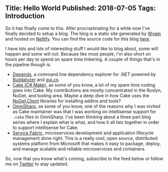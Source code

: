 Title: Hello World
Published: 2018-07-05
Tags: Introduction
---
So it has finally come to this. After procrastinating for a while now I've finally decided to setup a blog. The blog is a static site generated by [Wyam](https://wyam.io/) and hosted on [Netlify](https://www.netlify.com/). You can find the source code for this blog [here](https://github.com/bjorkstromm/martinbjorkstrom.com).

I have lots and lots of interesting stuff I would like to blog about, some will happen and some will not. Because like most people, I'm also short on hours per day to spend on spare time tinkering. A couple of things that's in the pipeline though is:
* [Depends](https://github.com/bjorkstromm/depends), a command line dependency explorer for .NET powered by [Buildalyzer](https://github.com/daveaglick/Buildalyzer) and [gui.cs](https://github.com/migueldeicaza/gui.cs).
* [Cake (C# Make)](https://cakebuild.net/), as some of you know, a lot of my spare time coding goes into Cake. My contributions are mostly concentrated in the Roslyn, NuGet, and tooling area. Maybe a deep dive in how Cake uses the [NuGet.Client](https://github.com/NuGet/NuGet.Client/) libraries for installing addins and tools?
* [OmniSharp](http://www.omnisharp.net/), as some of you know, one of the reasons why I was invited as Cake maintainer was that I was working on intellisense support for `.cake` files in OmniSharp. I've been thinking about a three part blog series where I explain what is what, and how it all ties together in order to support intellisense for Cake.
* [Service Fabric](https://docs.microsoft.com/en-us/azure/service-fabric/), microservices development and application lifecycle management done right. This is a really cool, open source, distributed systems platform from Microsoft that makes it easy to package, deploy, and manage scalable and reliable microservices and containers.

So, now that you know what's coming, subscribe to the feed below or follow me on [Twitter](https://twitter.com/bjorkstromm) to stay updated.
